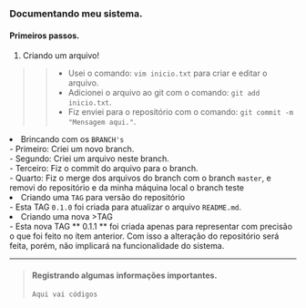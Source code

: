 ### Documentando meu sistema.

#### Primeiros passos.

1. Criando um arquivo!
>>    - Usei o comando: <code>vim inicio.txt</code> para criar e editar o arquivo.  
>>    - Adicionei o arquivo ao git com o comando: <code>git add inicio.txt</code>.  
>>    - Fiz enviei para o repositório com o comando: <code>git commit -m "Mensagem aqui."</code>.  

<li>Brincando com os <code>BRANCH's</code></li>
    - Primeiro: Criei um novo branch.<br/>
    - Segundo: Criei um arquivo neste branch.<br/>
    - Terceiro: Fiz o commit do arquivo para o branch.<br/>
    - Quarto: Fiz o merge dos arquivos do branch com o branch <code>master</code>, e removi do repositório e da minha máquina local o branch teste
<li>Criando uma <code>TAG</code> para versão do repositório</li>
    - Esta TAG <code>0.1.0</code> foi criada para atualizar o arquivo <code>README.md</code>.
<li>Criando uma nova >TAG  </li>
    - Esta nova TAG ** 0.1.1 **  foi criada apenas para representar com precisão o que foi feito no ítem anterior.
    Com isso a alteração do repositório será feita, porém, não implicará na funcionalidade do sistema.
<hr>

> #### Registrando algumas informações importantes.
> 
>     Aqui vai códigos